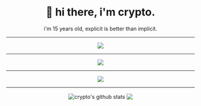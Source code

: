 <h1 align='center'>
  🥀 hi there, i'm crypto.
</h1>

<p align='center'>
  i'm 15 years old, explicit is better than implicit.
</p>

<hr>

<p align='center'>
  <img src="https://img.shields.io/badge/csharp%20-76932F.svg?&style=for-the-badge&logo=c%2B%2B&ogoColor=white"/>
</p>

<hr>

<p align='center'>
  <img src="https://img.shields.io/badge/crypto%230002%20-%237289DA.svg?&style=for-the-badge&logo=discord&logoColor=white"/>    
</p>

<hr>

<p align='center'>
<img src="https://giffiles.alphacoders.com/211/211060.gif"/>
</p>

<hr>

<p align='center'>
  <img align="center" src="https://github-readme-stats.vercel.app/api?username=qtCRYPTO&show_icons=true&include_all_commits=true&theme=dracula" alt="crypto's github stats" />
  <img align="center" src="https://github-readme-stats.vercel.app/api/top-langs/?username=qtCRYPTO&layout=compact&theme=dracula" />
</p>
